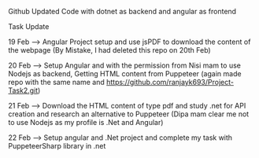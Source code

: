 Github Updated Code with dotnet as backend and angular as frontend

Task Update

19 Feb -->
Angular Project setup and use jsPDF to download the content of the webpage (By Mistake, I had deleted this repo on 20th Feb)

20 Feb -->
Setup Angular and with the permission from Nisi mam to use Nodejs as backend, Getting HTML content from Puppeteer (again made repo with the same name and https://github.com/ranjayk693/Project-Task2.git)

21 Feb -->
Download the HTML content of type pdf and study .net for API creation and research an alternative to Puppeteer (Dipa mam clear me not to use Nodejs as my profile is .Net and Angular)

22 Feb -->
Setup angular and .Net project and complete my task with PuppeteerSharp library in .net

